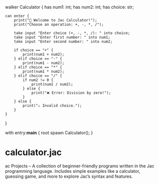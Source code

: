 walker Calculator {
    has num1: int;
    has num2: int;
    has choice: str;

    can enter {
        print("🧮 Welcome to Jac Calculator!");
        print("Choose an operation: +, -, *, /");

        take input "Enter choice (+, -, *, /): " into choice;
        take input "Enter first number: " into num1;
        take input "Enter second number: " into num2;

        if choice == "+" {
            print(num1 + num2);
        } elif choice == "-" {
            print(num1 - num2);
        } elif choice == "*" {
            print(num1 * num2);
        } elif choice == "/" {
            if num2 != 0 {
                print(num1 / num2);
            } else {
                print("❌ Error: Division by zero!");
            }
        } else {
            print("⚠️ Invalid choice.");
        }
    }
}

with entry:__main__ {
    root spawn Calculator();
}
# calculator.jac
ac Projects – A collection of beginner-friendly programs written in the Jac programming language. Includes simple examples like a calculator, guessing game, and more to explore Jac’s syntax and features.
